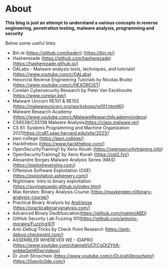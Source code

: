 # About




<b>This blog is just an attempt to understand a various concepts in reverse engineering, penetration testing, malware analysis, programming and security</b>

Below some useful links:

-	Bin.re (https://github.com/baderj) (https://bin.re/)
-	Hasherezade (https://github.com/hasherezade) (https://hasherezade.github.io/)
-	OALabs - Malware analysis tools, techniques, and tutorials! (https://www.youtube.com/c/OALabs)
-   Hexorcist Reverse Engineering Tutorials by Nicolas Brulez (https://www.youtube.com/c/HEXORCIST)
-   Corelan Cybersecurity Research by Peter Van Eeckhoutte (https://www.corelan.be/)
-   Malware Unicorn RE101 & RE102 (https://malwareunicorn.org/workshops/re101.html#0)
-   Malware Research Academy (https://www.youtube.com/c/MalwareResearchAcademy/videos) 
-	CS6038/CS5138 Malware Analysis(https://class.malware.re/)
-	CS 61: Systems Programming and Machine Organization 2021(https://cs61.seas.harvard.edu/site/2021/)
-	pwn college (https://pwn.college/)
-   Hackthebox (https://www.hackthebox.com/)
-	OpenSecurityTraining1 by Xeno Kovah (https://opensecuritytraining.info)
-	OpenSecurityTraining2 by Xeno Kovah (https://ost2.fyi/)
-	Alexandre Borges Malware Analysis Series (MAS) (https://exploitreversing.com/)
-	Offensive Software Exploitation (OSE) (https://exploitation.ashemery.com/)
-	Nightmare: Intro to binary exploitation (https://guyinatuxedo.github.io/index.html)
-	Max Kersten: Binary Analysis Course (https://maxkersten.nl/binary-analysis-course/)
-   Practical Binary Analysis by [Andriesse](https://mistakenot.net/) (https://practicalbinaryanalysis.com/)
-	Advanced Binary Deobfuscation(https://github.com/malrev/ABD)
-	GitHub Security Lab Fuzzing 101(https://github.com/antonio-morales/Fuzzing101)
-   Anti-Debug Tricks by Check Point Research (https://anti-debug.checkpoint.com/)
-   ASSEMBLER WHEREVER WE - IDAPRO (https://www.youtube.com/channel/UCFCgOt2YjtA-gnbkeQehR5w/videos)
-   Dr Josh Stroschein (https://www.youtube.com/c/DrJoshStroschein/) (https://0xevilc0de.com/)










